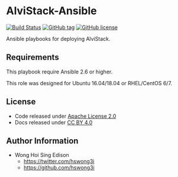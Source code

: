 # AlviStack-Ansible

[![Build Status](https://travis-ci.org/alvistack/alvistack-ansible.svg?branch=master)](https://travis-ci.org/alvistack/alvistack-ansible)
[![GitHub tag](https://img.shields.io/github/tag/alvistack/alvistack-ansible.svg)](https://github.com/alvistack/alvistack-ansible)
[![GitHub license](https://img.shields.io/github/license/alvistack/alvistack-ansible.svg)](https://github.com/alvistack/alvistack-ansible/blob/master/LICENSE)

Ansible playbooks for deploying AlviStack.

## Requirements

This playbook require Ansible 2.6 or higher.

This role was designed for Ubuntu 16.04/18.04 or RHEL/CentOS 6/7.

## License

  - Code released under [Apache License 2.0](https://github.com/alvistack/alvistack-ansible/blob/master/LICENSE)
  - Docs released under [CC BY 4.0](http://creativecommons.org/licenses/by/4.0/)

## Author Information

  - Wong Hoi Sing Edison
      - <https://twitter.com/hswong3i>
      - <https://github.com/hswong3i>
